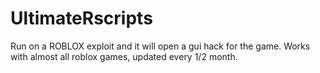 # UltimateRscripts
Run on a ROBLOX exploit and it will open a gui hack for the game. Works with almost all roblox games, updated every 1/2 month.

